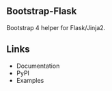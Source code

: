 
## Bootstrap-Flask
Bootstrap 4 helper for Flask/Jinja2.

## Links
  - Documentation
  - PyPI
  - Examples
